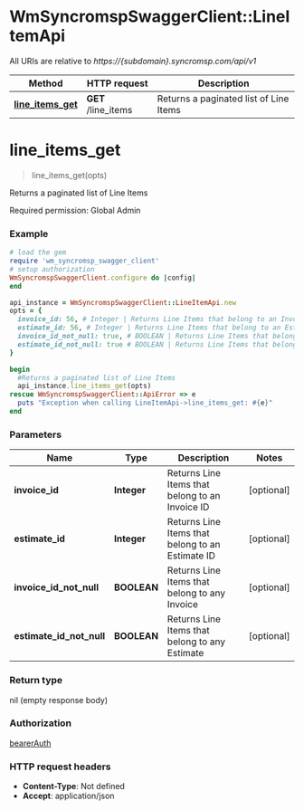# WmSyncromspSwaggerClient::LineItemApi

All URIs are relative to *https://{subdomain}.syncromsp.com/api/v1*

Method | HTTP request | Description
------------- | ------------- | -------------
[**line_items_get**](LineItemApi.md#line_items_get) | **GET** /line_items | Returns a paginated list of Line Items

# **line_items_get**
> line_items_get(opts)

Returns a paginated list of Line Items

Required permission: Global Admin 

### Example
```ruby
# load the gem
require 'wm_syncromsp_swagger_client'
# setup authorization
WmSyncromspSwaggerClient.configure do |config|
end

api_instance = WmSyncromspSwaggerClient::LineItemApi.new
opts = { 
  invoice_id: 56, # Integer | Returns Line Items that belong to an Invoice ID
  estimate_id: 56, # Integer | Returns Line Items that belong to an Estimate ID
  invoice_id_not_null: true, # BOOLEAN | Returns Line Items that belong to any Invoice
  estimate_id_not_null: true # BOOLEAN | Returns Line Items that belong to any Estimate
}

begin
  #Returns a paginated list of Line Items
  api_instance.line_items_get(opts)
rescue WmSyncromspSwaggerClient::ApiError => e
  puts "Exception when calling LineItemApi->line_items_get: #{e}"
end
```

### Parameters

Name | Type | Description  | Notes
------------- | ------------- | ------------- | -------------
 **invoice_id** | **Integer**| Returns Line Items that belong to an Invoice ID | [optional] 
 **estimate_id** | **Integer**| Returns Line Items that belong to an Estimate ID | [optional] 
 **invoice_id_not_null** | **BOOLEAN**| Returns Line Items that belong to any Invoice | [optional] 
 **estimate_id_not_null** | **BOOLEAN**| Returns Line Items that belong to any Estimate | [optional] 

### Return type

nil (empty response body)

### Authorization

[bearerAuth](../README.md#bearerAuth)

### HTTP request headers

 - **Content-Type**: Not defined
 - **Accept**: application/json



